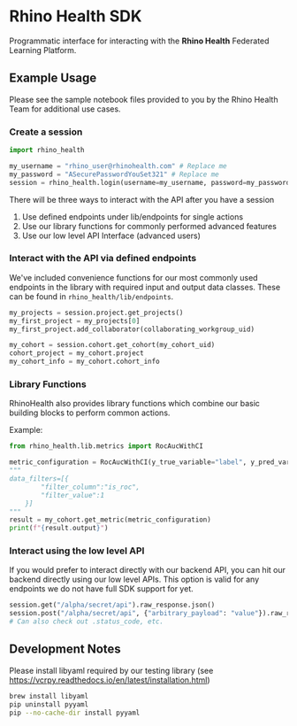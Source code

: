 # Rhino Health SDK

Programmatic interface for interacting with the **Rhino Health** Federated Learning Platform.

## Example Usage
Please see the sample notebook files provided to you by the Rhino Health Team for additional use cases.

### Create a session

```python
import rhino_health

my_username = "rhino_user@rhinohealth.com" # Replace me
my_password = "ASecurePasswordYouSet321" # Replace me
session = rhino_health.login(username=my_username, password=my_password)
```

There will be three ways to interact with the API after you have a session
1. Use defined endpoints under lib/endpoints for single actions
2. Use our library functions for commonly performed advanced features
3. Use our low level API Interface (advanced users)

### Interact with the API via defined endpoints

We've included convenience functions for our most commonly used endpoints in the library with required input and output
data classes. These can be found in `rhino_health/lib/endpoints`.

```python
my_projects = session.project.get_projects()
my_first_project = my_projects[0]
my_first_project.add_collaborator(collaborating_workgroup_uid)

my_cohort = session.cohort.get_cohort(my_cohort_uid)
cohort_project = my_cohort.project
my_cohort_info = my_cohort.cohort_info
```

### Library Functions

RhinoHealth also provides library functions which combine our basic building blocks to perform common actions.

Example:
```python
from rhino_health.lib.metrics import RocAucWithCI

metric_configuration = RocAucWithCI(y_true_variable="label", y_pred_variable="pred", confidence_interval=95, timeout_seconds=600)
"""
data_filters=[{
        "filter_column":"is_roc",
        "filter_value":1
    }]
"""
result = my_cohort.get_metric(metric_configuration)
print(f"{result.output}")
```

### Interact using the low level API

If you would prefer to interact directly with our backend API,
you can hit our backend directly using our low level APIs.
This option is valid for any endpoints we do not have full SDK support for yet.

```python
session.get("/alpha/secret/api").raw_response.json()
session.post("/alpha/secret/api", {"arbitrary_payload": "value"}).raw_response.json()
# Can also check out .status_code, etc.
```

## Development Notes

Please install libyaml required by our testing library (see https://vcrpy.readthedocs.io/en/latest/installation.html)
```sh
brew install libyaml
pip uninstall pyyaml
pip --no-cache-dir install pyyaml
```
